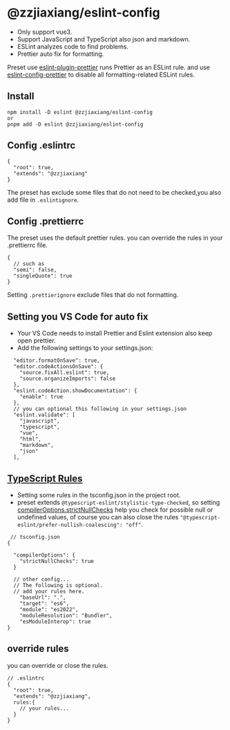# @zzjiaxiang/eslint-config

- Only support vue3.
- Support JavaScript and TypeScript also json and markdown.
- ESLint analyzes code to find problems.
- Prettier auto fix for formatting.

Preset use [eslint-plugin-prettier](https://github.com/prettier/eslint-plugin-prettier) runs Prettier as an ESLint rule. and use [eslint-config-prettier](https://github.com/prettier/eslint-config-prettier) to disable all formatting-related ESLint rules.

## Install

```
npm install -D eslint @zzjiaxiang/eslint-config
or
pnpm add -D eslint @zzjiaxiang/eslint-config
```

## Config .eslintrc

```
{
  "root": true,
  "extends": "@zzjiaxiang"
}
```

The preset has exclude some files that do not need to be checked,you also add file in `.eslintignore`.

## Config .prettierrc

The preset uses the default prettier rules.
you can override the rules in your .prettierrc file.

```
{
  // such as
  "semi": false,
  "singleQuote": true
}
```

Setting `.prettierignore` exclude files that do not formatting.

## Setting you VS Code for auto fix

- Your VS Code needs to install Prettier and Eslint extension also keep open prettier.
- Add the following settings to your settings.json:

```
  "editor.formatOnSave": true,
  "editor.codeActionsOnSave": {
    "source.fixAll.eslint": true,
    "source.organizeImports": false
  },
  "eslint.codeAction.showDocumentation": {
    "enable": true
  },
  // you can optional this following in your settings.json
  "eslint.validate": [
    "javascript",
    "typescript",
    "vue",
    "html",
    "markdown",
    "json"
  ],
```

## [TypeScript Rules](https://www.typescriptlang.org/docs/handbook/tsconfig-json.html)

- Setting some rules in the tsconfig.json in the project root.
- preset extends `@typescript-eslint/stylistic-type-checked`, so setting [compilerOptions.strictNullChecks](https://www.typescriptlang.org/tsconfig#strictNullChecks) help you check for possible null or undefined values, of course you can also close the rules `"@typescript-eslint/prefer-nullish-coalescing": "off"`.

```
 // tsconfig.json
{

  "compilerOptions": {
    "strictNullChecks": true
  }

  // other config...
  // The following is optional.
  // add your rules here.
    "baseUrl": ".",
    "target": "es6",
    "module": "es2022",
    "moduleResolution": "Bundler",
    "esModuleInterop": true
}
```

## override rules

you can override or close the rules.

```
// .eslintrc
{
  "root": true,
  "extends": "@zzjiaxiang",
  rules:{
    // your rules...
  }
}
```
